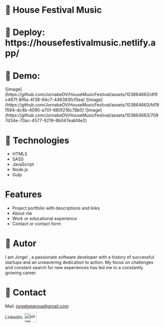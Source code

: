 
<h1>📌 House Festival Music</h1>  

<h1>📌  Deploy: https://housefestivalmusic.netlify.app/  </h1>

<h1>📌  Demo: </h1>
![image](https://github.com/JornabeDV/HouseMusicFestival/assets/103864663/df9c487f-8f6a-4f38-94c7-446383fcf5ea)
![image](https://github.com/JornabeDV/HouseMusicFestival/assets/103864663/fd19f594-dc4b-4090-a701-660f216c78b0)
![image](https://github.com/JornabeDV/HouseMusicFestival/assets/103864663/7097d34e-70ac-4577-9219-8b047eabf4e2)


<h1>📌 Technologies </h1>

- HTML5
- SASS
- JavaScript
- Node.js
- Gulp

<h1> Features </h1>

- Project portfolio with descriptions and links
- About me
- Work or educational experience
- Contact or contact form

<h1>📌 Autor </h1>

I am Jorge! , a passionate software developer with a history of successful startups and an unwavering dedication to action. My focus on challenges and constant search for new experiences has led me to a constantly growing career.

<h1>📌 Contact </h1>

Mail: jorgebejarosa@gmail.com
<p align="left"> Linkedin: 
<a href="https://www.linkedin.com/in/jorge-nahuel-beja-rosa/?locale=en_US" target="blank"><img align="center" src="https://raw.githubusercontent.com/rahuldkjain/github-profile-readme-generator/master/src/images/icons/Social/linked-in-alt.svg" alt="jorge nahuel beja rosa" height="30" width="40" /></a>
</p>


